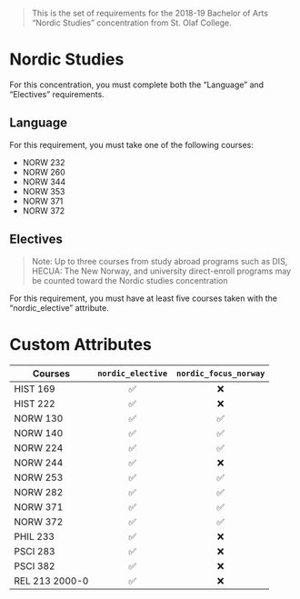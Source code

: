 > This is the set of requirements for the 2018-19 Bachelor of Arts “Nordic Studies” concentration from St. Olaf College.

# Nordic Studies
For this concentration, you must complete both the “Language” and “Electives” requirements.

## Language
For this requirement, you must take one of the following courses:

- NORW 232
- NORW 260
- NORW 344
- NORW 353
- NORW 371
- NORW 372


## Electives
> Note: Up to three courses from study abroad programs such as DIS, HECUA: The New Norway, and university direct-enroll programs may be counted toward the Nordic studies concentration

For this requirement, you must have at least five courses taken with the “nordic_elective” attribute.

# Custom Attributes

Courses | `nordic_elective` | `nordic_focus_norway`
--- | :---: | :---:
HIST 169 | ✅ | ❌
HIST 222 | ✅ | ❌
NORW 130 | ✅ | ✅
NORW 140 | ✅ | ✅
NORW 224 | ✅ | ✅
NORW 244 | ✅ | ❌
NORW 253 | ✅ | ✅
NORW 282 | ✅ | ✅
NORW 371 | ✅ | ✅
NORW 372 | ✅ | ✅
PHIL 233 | ✅ | ❌
PSCI 283 | ✅ | ❌
PSCI 382 | ✅ | ❌
REL 213 2000-0 | ✅ | ❌

